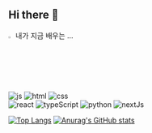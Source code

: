 ## Hi there 👋

<!--
**sinwoojin/sinwoojin** is a ✨ _special_ ✨ repository because its `README.md` (this file) appears on your GitHub profile.

Here are some ideas to get you started:

- 🔭 I’m currently working on ...
- 🌱 I’m currently learning ...
- 👯 I’m looking to collaborate on ...
- 🤔 I’m looking for help with ...
- 💬 Ask me about ...
- 📫 How to reach me: ...
- 😄 Pronouns: ...
- ⚡ Fun fact: ...
-->

<summary>
  <img src="https://raw.githubusercontent.com/Tarikul-Islam-Anik/Animated-Fluent-Emojis/master/Emojis/Hand%20gestures/Eyes.png" alt="Eyes" width="2%" /> 내가 지금 배우는 ... 
</summary>
   <br>
  
![js](https://img.shields.io/badge/JavaScript-F7DF1E?style=for-the-badge&logo=JavaScript&logoColor=white) ![html](https://img.shields.io/badge/HTML5-E34F26?style=for-the-badge&logo=html5&logoColor=white) ![css](https://img.shields.io/badge/CSS-239120?&style=for-the-badge&logo=css3&logoColor=white) <br/>
![react](https://img.shields.io/badge/React-20232A?style=for-the-badge&logo=react&logoColor=61DAFB) ![typeScript](https://img.shields.io/badge/TypeScript-007ACC?style=for-the-badge&logo=typescript&logoColor=white) ![python](https://img.shields.io/badge/Python-14354C?style=for-the-badge&logo=python&logoColor=white) ![nextJs](https://img.shields.io/badge/Next.js-000?logo=nextdotjs&logoColor=fff&style=for-the-badge)


[![Top Langs](https://github-readme-stats.vercel.app/api/top-langs/?username=sinwoojin)](https://github.com/anuraghazra/github-readme-stats) [![Anurag's GitHub stats](https://github-readme-stats.vercel.app/api?username=sinwoojin)](https://github.com/anuraghazra/github-readme-stats)

